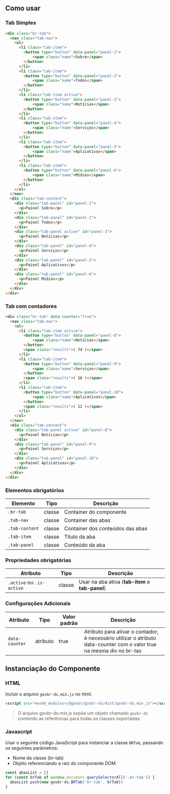 [Version]: # (6.2.5)

## Como usar

### Tab Simples

```html
<div class="br-tab">
  <nav class="tab-nav">
    <ul>
      <li class="tab-item">
        <button type="button" data-panel="panel-1">
            <span class="name">Sobre</span>
        </button>
      </li>
      <li class="tab-item">
        <button type="button" data-panel="panel-2">
            <span class="name">Todos</span>
        </button>
      </li>
      <li class="tab-item active">
        <button type="button" data-panel="panel-3">
            <span class="name">Notícias</span>
        </button>
      </li>
      <li class="tab-item">
        <button type="button" data-panel="panel-4">
            <span class="name">Serviços</span>
        </button>
      </li>
      <li class="tab-item">
        <button type="button" data-panel="panel-5">
            <span class="name">Aplicativos</span>
        </button>
      </li>
      <li class="tab-item">
        <button type="button" data-panel="panel-6">
            <span class="name">Mídias</span>
        </button>
      </li>
    </ul>
  </nav>
  <div class="tab-content">
    <div class="tab-panel" id="panel-1">
      <p>Painel Sobre</p>
    </div>
    <div class="tab-panel" id="panel-2">
      <p>Painel Todos</p>
    </div>
    <div class="tab-panel active" id="panel-3">
      <p>Painel Noticias</p>
    </div>
    <div class="tab-panel" id="panel-4">
      <p>Painel Serviços</p>
    </div>
    <div class="tab-panel" id="panel-5">
      <p>Painel Aplicativos</p>
    </div>
    <div class="tab-panel" id="panel-6">
      <p>Painel Mídias</p>
    </div>
  </div>
</div>
```

### Tab com contadores

```html
<div class="br-tab" data-counter="true">
  <nav class="tab-nav">
    <ul>
      <li class="tab-item active">
        <button type="button" data-panel="panel-8">
            <span class="name">Notícias</span>
        </button>
        <span class="results">( 74 )</span>
      </li>
      <li class="tab-item">
        <button type="button" data-panel="panel-9">
            <span class="name">Serviços</span>
        </button>
        <span class="results">( 16 )</span>
      </li>
      <li class="tab-item">
        <button type="button" data-panel="panel-10">
            <span class="name">Aplicativos</span>
        </button>
        <span class="results">( 12 )</span>
      </li>
    </ul>
  </nav>
  <div class="tab-content">
    <div class="tab-panel active" id="panel-8">
      <p>Painel Notícias</p>
    </div>
    <div class="tab-panel" id="panel-9">
      <p>Painel Serviços</p>
    </div>
    <div class="tab-panel" id="panel-10">
      <p>Painel Aplicativos</p>
    </div>
  </div>
</div>
```

### Elementos obrigatórios

| Elemento       | Tipo   | Descrição                        |
| -------------- | ------ | -------------------------------- |
| `.br-tab`      | classe | Container do componente          |
| `.tab-nav`     | classe | Container das abas               |
| `.tab-content` | classe | Container dos conteúdos das abas |
| `.tab-item`    | classe | Título da aba                    |
| `.tab-panel`   | classe | Conteúdo da aba                  |

### Propriedades obrigatórias

| Atributo                  | Tipo   | Descrição                                        |
| ------------------------- | ------ | ------------------------------------------------ |
| `.active` ou `.is-active` | classe | Usar na aba ativa (**tab-item** e **tab-panel**) |

### Configurações Adicionais

| Atributo       | Tipo     | Valor padrão | Descrição                                                                                                              |
| -------------- | -------- | ------------ | ---------------------------------------------------------------------------------------------------------------------- |
| `data-counter` | atributo | true         | Atributo para ativar o contador, é necessário utilizar o atributo data-counter com o valor true na mesma div no br-tas |

## Instanciação do Componente

### HTML

Incluir o arquivo `govbr-ds.min.js` no html.

```html
<script src="<node_modules>/@govbr/govbr-ds/dist/govbr-ds.min.js"></script>
```

> O arquivo govbr-ds.min.js expõe um objeto chamado `govbr-ds` contendo as referências para todas as classes exportadas.

### Javascript

Usar o seguinte código JavaScript para instanciar a classe `BRTab`, passando os seguintes parâmetros:

- Nome da classe (br-tab)
- Objeto referenciando a raiz do componente DOM

```javascript
const abasList = []
for (const brTab of window.document.querySelectorAll('.br-tab')) {
  abasList.push(new govbr-ds.BRTab('br-tab', brTab))
}
```
